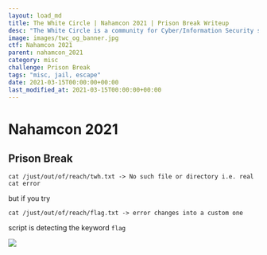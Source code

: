 ```yaml
---
layout: load_md
title: The White Circle | Nahamcon 2021 | Prison Break Writeup
desc: "The White Circle is a community for Cyber/Information Security students, enthusiasts and professionals. You can discuss anything related to Security, share your knowledge with others, get help when you need it and proceed further in your journey with amazing people from all over the world."
image: images/twc_og_banner.jpg
ctf: Nahamcon 2021
parent: nahamcon_2021
category: misc
challenge: Prison Break
tags: "misc, jail, escape"
date: 2021-03-15T00:00:00+00:00
last_modified_at: 2021-03-15T00:00:00+00:00
---
```


<h1 class="heading card-title white-text">Nahamcon 2021</h1>

## Prison Break

```
cat /just/out/of/reach/twh.txt -> No such file or directory i.e. real cat error
```

but if you try

```
cat /just/out/of/reach/flag.txt -> error changes into a custom one
```

script is detecting the keyword `flag`

![](https://i.imgur.com/TVn65zl.png)

